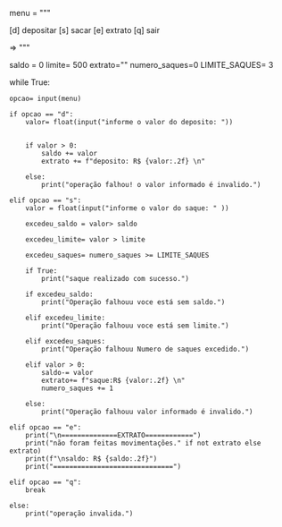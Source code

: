 menu = """

[d] depositar 
[s] sacar 
[e] extrato
[q] sair

=> """

saldo = 0
limite= 500
extrato=""
numero_saques=0
LIMITE_SAQUES= 3

while True:
    
    opcao= input(menu)

    if opcao == "d":
        valor= float(input("informe o valor do deposito: "))


        if valor > 0:
            saldo += valor 
            extrato += f"deposito: R$ {valor:.2f} \n"

        else:
            print("operação falhou! o valor informado é invalido.")

    elif opcao == "s":
        valor = float(input("informe o valor do saque: " ))

        excedeu_saldo = valor> saldo 

        excedeu_limite= valor > limite

        excedeu_saques= numero_saques >= LIMITE_SAQUES 

        if True:
            print("saque realizado com sucesso.")

        if excedeu_saldo:
            print("Operação falhouu voce está sem saldo.") 

        elif excedeu_limite:
            print("Operação falhouu voce está sem limite.")     

        elif excedeu_saques: 
            print("Operação falhouu Numero de saques excedido.") 

        elif valor > 0:
            saldo-= valor 
            extrato+= f"saque:R$ {valor:.2f} \n" 
            numero_saques += 1 

        else: 
            print("Operação falhouu valor informado é invalido.")

    elif opcao == "e":
        print("\n==============EXTRATO============") 
        print("não foram feitas movimentações." if not extrato else extrato)
        print(f"\nsaldo: R$ {saldo:.2f}") 
        print("==============================")

    elif opcao == "q":
        break 

    else: 
        print("operação invalida.")   
